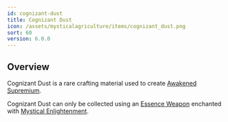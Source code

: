```yaml
---
id: cognizant-dust
title: Cognizant Dust
icon: /assets/mysticalagriculture/items/cognizant_dust.png
sort: 60
version: 6.0.0
---
```


## Overview

Cognizant Dust is a rare crafting material used to create [Awakened Supremium](awakened-supremium.md).

Cognizant Dust can only be collected using an [Essence Weapon](essence-tools.md) enchanted with [Mystical Enlightenment](../enchantments/mystical-enlightenment.md).
